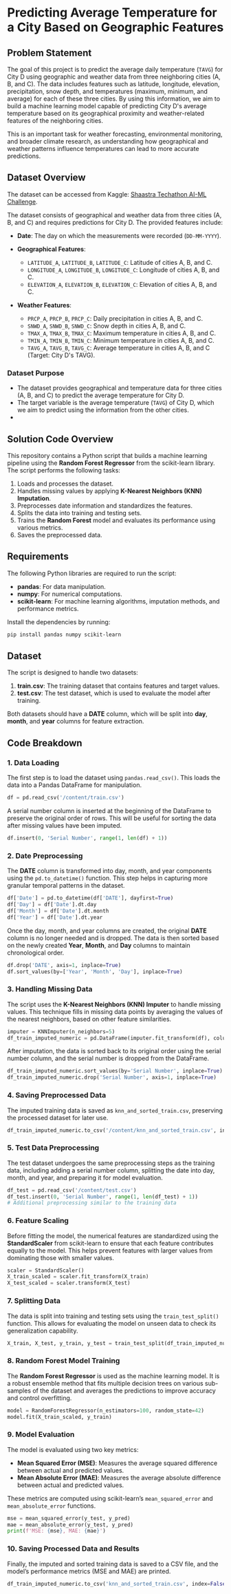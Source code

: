 # Predicting Average Temperature for a City Based on Geographic Features

## Problem Statement

The goal of this project is to predict the average daily temperature (`TAVG`) for City D using geographic and weather data from three neighboring cities (A, B, and C). The data includes features such as latitude, longitude, elevation, precipitation, snow depth, and temperatures (maximum, minimum, and average) for each of these three cities. By using this information, we aim to build a machine learning model capable of predicting City D's average temperature based on its geographical proximity and weather-related features of the neighboring cities.

This is an important task for weather forecasting, environmental monitoring, and broader climate research, as understanding how geographical and weather patterns influence temperatures can lead to more accurate predictions.

## Dataset Overview

The dataset can be accessed from Kaggle: [Shaastra Techathon AI-ML Challenge](https://www.kaggle.com/competitions/shaastra-techathon-ai-ml-challenge-2/data).

The dataset consists of geographical and weather data from three cities (A, B, and C) and requires predictions for City D. The provided features include:

- **Date**: The day on which the measurements were recorded (`DD-MM-YYYY`).
- **Geographical Features**:
  - `LATITUDE_A`, `LATITUDE_B`, `LATITUDE_C`: Latitude of cities A, B, and C.
  - `LONGITUDE_A`, `LONGITUDE_B`, `LONGITUDE_C`: Longitude of cities A, B, and C.
  - `ELEVATION_A`, `ELEVATION_B`, `ELEVATION_C`: Elevation of cities A, B, and C.
  
- **Weather Features**:
  - `PRCP_A`, `PRCP_B`, `PRCP_C`: Daily precipitation in cities A, B, and C.
  - `SNWD_A`, `SNWD_B`, `SNWD_C`: Snow depth in cities A, B, and C.
  - `TMAX_A`, `TMAX_B`, `TMAX_C`: Maximum temperature in cities A, B, and C.
  - `TMIN_A`, `TMIN_B`, `TMIN_C`: Minimum temperature in cities A, B, and C.
  - `TAVG_A`, `TAVG_B`, `TAVG_C`: Average temperature in cities A, B, and C (Target: City D's TAVG).

### Dataset Purpose

- The dataset provides geographical and temperature data for three cities (A, B, and C) to predict the average temperature for City D.
- The target variable is the average temperature (`TAVG`) of City D, which we aim to predict using the information from the other cities.
- 
## Solution Code Overview
This repository contains a Python script that builds a machine learning pipeline using the **Random Forest Regressor** from the scikit-learn library. The script performs the following tasks:

1. Loads and processes the dataset.
2. Handles missing values by applying **K-Nearest Neighbors (KNN) Imputation**.
3. Preprocesses date information and standardizes the features.
4. Splits the data into training and testing sets.
5. Trains the **Random Forest** model and evaluates its performance using various metrics.
6. Saves the preprocessed data.

## Requirements

The following Python libraries are required to run the script:
- **pandas**: For data manipulation.
- **numpy**: For numerical computations.
- **scikit-learn**: For machine learning algorithms, imputation methods, and performance metrics.

Install the dependencies by running:
```bash
pip install pandas numpy scikit-learn
```

## Dataset

The script is designed to handle two datasets:
1. **train.csv**: The training dataset that contains features and target values.
2. **test.csv**: The test dataset, which is used to evaluate the model after training.

Both datasets should have a **DATE** column, which will be split into **day**, **month**, and **year** columns for feature extraction.

## Code Breakdown

### 1. Data Loading

The first step is to load the dataset using `pandas.read_csv()`. This loads the data into a Pandas DataFrame for manipulation.

```python
df = pd.read_csv('/content/train.csv')
```

A serial number column is inserted at the beginning of the DataFrame to preserve the original order of rows. This will be useful for sorting the data after missing values have been imputed.

```python
df.insert(0, 'Serial Number', range(1, len(df) + 1))
```

### 2. Date Preprocessing

The **DATE** column is transformed into day, month, and year components using the `pd.to_datetime()` function. This step helps in capturing more granular temporal patterns in the dataset.

```python
df['Date'] = pd.to_datetime(df['DATE'], dayfirst=True)
df['Day'] = df['Date'].dt.day
df['Month'] = df['Date'].dt.month
df['Year'] = df['Date'].dt.year
```

Once the day, month, and year columns are created, the original **DATE** column is no longer needed and is dropped. The data is then sorted based on the newly created **Year**, **Month**, and **Day** columns to maintain chronological order.

```python
df.drop('DATE', axis=1, inplace=True)
df.sort_values(by=['Year', 'Month', 'Day'], inplace=True)
```

### 3. Handling Missing Data

The script uses the **K-Nearest Neighbors (KNN) Imputer** to handle missing values. This technique fills in missing data points by averaging the values of the nearest neighbors, based on other feature similarities.

```python
imputer = KNNImputer(n_neighbors=5)
df_train_imputed_numeric = pd.DataFrame(imputer.fit_transform(df), columns=df.columns)
```

After imputation, the data is sorted back to its original order using the serial number column, and the serial number is dropped from the DataFrame.

```python
df_train_imputed_numeric.sort_values(by='Serial Number', inplace=True)
df_train_imputed_numeric.drop('Serial Number', axis=1, inplace=True)
```

### 4. Saving Preprocessed Data

The imputed training data is saved as `knn_and_sorted_train.csv`, preserving the processed dataset for later use.

```python
df_train_imputed_numeric.to_csv('/content/knn_and_sorted_train.csv', index=False, index_label='INDEX')
```

### 5. Test Data Preprocessing

The test dataset undergoes the same preprocessing steps as the training data, including adding a serial number column, splitting the date into day, month, and year, and preparing it for model evaluation.

```python
df_test = pd.read_csv('/content/test.csv')
df_test.insert(0, 'Serial Number', range(1, len(df_test) + 1))
# Additional preprocessing similar to the training data
```

### 6. Feature Scaling

Before fitting the model, the numerical features are standardized using the **StandardScaler** from scikit-learn to ensure that each feature contributes equally to the model. This helps prevent features with larger values from dominating those with smaller values.

```python
scaler = StandardScaler()
X_train_scaled = scaler.fit_transform(X_train)
X_test_scaled = scaler.transform(X_test)
```

### 7. Splitting Data

The data is split into training and testing sets using the `train_test_split()` function. This allows for evaluating the model on unseen data to check its generalization capability.

```python
X_train, X_test, y_train, y_test = train_test_split(df_train_imputed_numeric, y, test_size=0.2, random_state=42)
```

### 8. Random Forest Model Training

The **Random Forest Regressor** is used as the machine learning model. It is a robust ensemble method that fits multiple decision trees on various sub-samples of the dataset and averages the predictions to improve accuracy and control overfitting.

```python
model = RandomForestRegressor(n_estimators=100, random_state=42)
model.fit(X_train_scaled, y_train)
```

### 9. Model Evaluation

The model is evaluated using two key metrics:

- **Mean Squared Error (MSE)**: Measures the average squared difference between actual and predicted values.
- **Mean Absolute Error (MAE)**: Measures the average absolute difference between actual and predicted values.

These metrics are computed using scikit-learn’s `mean_squared_error` and `mean_absolute_error` functions.

```python
mse = mean_squared_error(y_test, y_pred)
mae = mean_absolute_error(y_test, y_pred)
print(f'MSE: {mse}, MAE: {mae}')
```

### 10. Saving Processed Data and Results

Finally, the imputed and sorted training data is saved to a CSV file, and the model’s performance metrics (MSE and MAE) are printed.

```python
df_train_imputed_numeric.to_csv('knn_and_sorted_train.csv', index=False)
```
